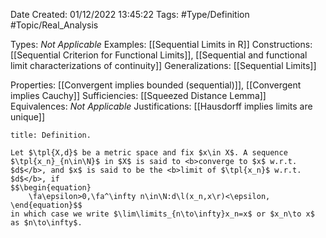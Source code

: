 <div class="topSpace"></div>

Date Created: 01/12/2022 13:45:22
Tags: #Type/Definition #Topic/Real_Analysis

Types: <i>Not Applicable</i>
Examples: [[Sequential Limits in R]]
Constructions: [[Sequential Criterion for Functional Limits]], [[Sequential and functional limit characterizations of continuity]]
Generalizations: [[Sequential Limits]]

Properties: [[Convergent implies bounded (sequential)]], [[Convergent implies Cauchy]]
Sufficiencies: [[Squeezed Distance Lemma]]
Equivalences: <i>Not Applicable</i>
Justifications: [[Hausdorff implies limits are unique]]

``` ad-Definition
title: Definition.

Let $\tpl{X,d}$ be a metric space and fix $x\in X$. A sequence $\tpl{x_n}_{n\in\N}$ in $X$ is said to <b>converge to $x$ w.r.t. $d$</b>, and $x$ is said to be the <b>limit of $\tpl{x_n}$ w.r.t. $d$</b>, if
$$\begin{equation}
    \fa\epsilon>0,\fa^\infty n\in\N:d\l(x_n,x\r)<\epsilon,
\end{equation}$$
in which case we write $\lim\limits_{n\to\infty}x_n=x$ or $x_n\to x$ as $n\to\infty$.

```
